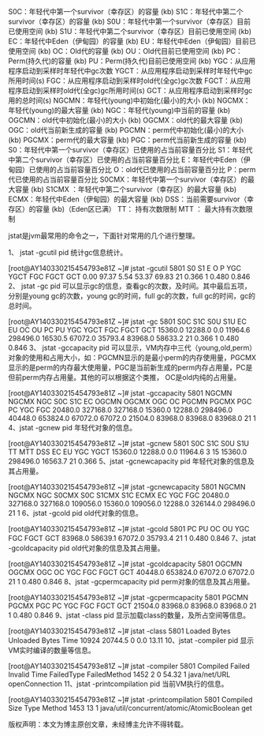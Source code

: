S0C：年轻代中第一个survivor（幸存区）的容量 (kb)
S1C：年轻代中第二个survivor（幸存区）的容量 (kb)
S0U：年轻代中第一个survivor（幸存区）目前已使用空间 (kb)
S1U：年轻代中第二个survivor（幸存区）目前已使用空间 (kb)
EC：年轻代中Eden（伊甸园）的容量 (kb)
EU：年轻代中Eden（伊甸园）目前已使用空间 (kb)
OC：Old代的容量 (kb)
OU：Old代目前已使用空间 (kb)
PC：Perm(持久代)的容量 (kb)
PU：Perm(持久代)目前已使用空间 (kb)
YGC：从应用程序启动到采样时年轻代中gc次数
YGCT：从应用程序启动到采样时年轻代中gc所用时间(s)
FGC：从应用程序启动到采样时old代(全gc)gc次数
FGCT：从应用程序启动到采样时old代(全gc)gc所用时间(s)
GCT：从应用程序启动到采样时gc用的总时间(s)
NGCMN：年轻代(young)中初始化(最小)的大小 (kb)
NGCMX：年轻代(young)的最大容量 (kb)
NGC：年轻代(young)中当前的容量 (kb)
OGCMN：old代中初始化(最小)的大小 (kb)
OGCMX：old代的最大容量 (kb)
OGC：old代当前新生成的容量 (kb)
PGCMN：perm代中初始化(最小)的大小 (kb)
PGCMX：perm代的最大容量 (kb)
PGC：perm代当前新生成的容量 (kb)
S0：年轻代中第一个survivor（幸存区）已使用的占当前容量百分比
S1：年轻代中第二个survivor（幸存区）已使用的占当前容量百分比
E：年轻代中Eden（伊甸园）已使用的占当前容量百分比
O：old代已使用的占当前容量百分比
P：perm代已使用的占当前容量百分比
S0CMX：年轻代中第一个survivor（幸存区）的最大容量 (kb)
S1CMX ：年轻代中第二个survivor（幸存区）的最大容量 (kb)
ECMX：年轻代中Eden（伊甸园）的最大容量 (kb)
DSS：当前需要survivor（幸存区）的容量 (kb)（Eden区已满）
TT： 持有次数限制
MTT ： 最大持有次数限制





jstat是jvm最常用的命令之一，下面针对常用的几个进行整理。

1、 jstat -gcutil pid
统计gc信息统计。

[root@AY140330215454793e81Z ~]# jstat -gcutil 5801
  S0     S1     E      O      P     YGC     YGCT    FGC    FGCT     GCT
  0.00  97.37   5.54  53.37  69.83     21    0.366     1    0.480    0.846
2、 jstat -gc pid
可以显示gc的信息，查看gc的次数，及时间。其中最后五项，分别是young gc的次数，young gc的时间，full gc的次数，full gc的时间，gc的总时间。

[root@AY140330215454793e81Z ~]# jstat -gc 5801
 S0C    S1C    S0U    S1U      EC       EU        OC         OU       PC     PU    YGC     YGCT    FGC    FGCT     GCT
15360.0 12288.0  0.0   11964.6 298496.0 16530.5   67072.0    35793.4   83968.0 58633.2     21    0.366   1      0.480    0.846
3、 jstat -gccapacity pid
可以显示，VM内存中三代（young,old,perm）对象的使用和占用大小，如：PGCMN显示的是最小perm的内存使用量，PGCMX显示的是perm的内存最大使用量，PGC是当前新生成的perm内存占用量，PC是但前perm内存占用量。其他的可以根据这个类推， OC是old内纯的占用量。

[root@AY140330215454793e81Z ~]# jstat -gccapacity 5801
 NGCMN    NGCMX     NGC     S0C   S1C       EC      OGCMN      OGCMX       OGC         OC      PGCMN    PGCMX     PGC       PC     YGC    FGC
 20480.0 327168.0 327168.0 15360.0 12288.0 298496.0    40448.0   653824.0    67072.0    67072.0  21504.0  83968.0  83968.0  83968.0     21     1
4、jstat -gcnew pid
年轻代对象的信息。

[root@AY140330215454793e81Z ~]# jstat -gcnew 5801
 S0C    S1C    S0U    S1U   TT MTT  DSS      EC       EU     YGC     YGCT
15360.0 12288.0    0.0 11964.6  3  15 15360.0 298496.0  16563.7     21    0.366
5、jstat -gcnewcapacity pid
年轻代对象的信息及其占用量。

[root@AY140330215454793e81Z ~]# jstat -gcnewcapacity 5801
  NGCMN      NGCMX       NGC      S0CMX     S0C     S1CMX     S1C       ECMX        EC      YGC   FGC
   20480.0   327168.0   327168.0 109056.0  15360.0 109056.0  12288.0   326144.0   298496.0    21     1
6、jstat -gcold pid
old代对象的信息。

[root@AY140330215454793e81Z ~]# jstat -gcold 5801
   PC       PU        OC          OU       YGC    FGC    FGCT     GCT
 83968.0  58639.1     67072.0     35793.4     21     1    0.480    0.846
7、jstat -gcoldcapacity pid
old代对象的信息及其占用量。

[root@AY140330215454793e81Z ~]# jstat -gcoldcapacity 5801
   OGCMN       OGCMX        OGC         OC       YGC   FGC    FGCT     GCT
    40448.0    653824.0     67072.0     67072.0    21     1    0.480    0.846
8、jstat -gcpermcapacity pid
perm对象的信息及其占用量。

[root@AY140330215454793e81Z ~]# jstat -gcpermcapacity 5801
  PGCMN      PGCMX       PGC         PC      YGC   FGC    FGCT     GCT
   21504.0    83968.0    83968.0    83968.0    21     1    0.480    0.846
9、jstat -class pid
显示加载class的数量，及所占空间等信息。

[root@AY140330215454793e81Z ~]# jstat -class 5801
Loaded  Bytes  Unloaded  Bytes     Time
 10924 20744.5        0     0.0      13.11
10、jstat -compiler pid
显示VM实时编译的数量等信息。

[root@AY140330215454793e81Z ~]# jstat -compiler 5801
Compiled Failed Invalid   Time   FailedType FailedMethod
    1452      2       0    54.32          1 java/net/URL openConnection
11、jstat -printcompilation pid
当前VM执行的信息。

[root@AY140330215454793e81Z ~]# jstat -printcompilation 5801
Compiled  Size  Type Method
    1453     13    1 java/util/concurrent/atomic/AtomicBoolean get

版权声明：本文为博主原创文章，未经博主允许不得转载。
